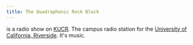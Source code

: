 ```yaml
---
title: The Quadraphonic Rock Block
---
```


is a radio show on [KUCR](https://kucr.org/). The campus radio station for the [University of California, Riverside](https://www.ucr.edu/). It's music.
